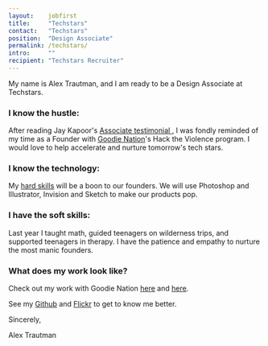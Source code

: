 ```yaml
---
layout:    jobfirst
title:     "Techstars"
contact:   "Techstars"
position:  "Design Associate"
permalink: /techstars/
intro:     ""
recipient: "Techstars Recruiter"
---
```

<p>
	My name is Alex Trautman, and I am ready to be a Design Associate at Techstars.
</p>
<h3 class="font-marker">I know the hustle:</h3>
<p>
	After reading Jay Kapoor's 
		<a href="https://jaykapoor.com/my-summer-as-a-techstars-nyc-associate-e4ba258339c4" target="_blank">
			Associate testimonial
		</a>
	, I was fondly reminded of my time as a Founder with <a href="https://goodienation.org/" target="_blank">Goodie Nation</a>'s Hack the Violence program. I would love to help accelerate and nurture tomorrow's tech stars.
</p>
<h3 class="font-marker">I know the technology:</h3>
<p>
	My <a href="/skills" target="_blank">hard skills</a> will be a boon to our founders. We will use Photoshop and Illustrator, Invision and Sketch to make our products pop.
</p>
<h3 class="font-marker">I have the soft skills:</h3>
<p>
	Last year I taught math, guided teenagers on wilderness trips, and supported teenagers in therapy. I have the patience and empathy to nurture the most manic founders.
</p>
<h3 class="font-marker">What does my work look like?</h3>
<p>
	Check out my work with Goodie Nation <a href="https://docs.google.com/presentation/d/1yd2CGd93E05lbVKEfneiz-LpwQCIdEjGjQbC-V-itCs/present?token=AC4w5VjlRodpdnc1pvkSwI4Lg4uwqTkvAQ%3A1528909581694&includes_info_params=1#slide=id.g2ca8568536_0_0" target="_blank">here</a> and <a href="https://invis.io/CBEIANM3D" target="_blank">here</a>.
</p>
<p>
	See my <a href="https://github.com/trautmaa" target="_blank">Github</a> and <a href="https://www.flickr.com/photos/alextrautman/" target="_blank">Flickr</a> to get to know me better.
</p>

<p>
	Sincerely,
</p>
<div class="signature font-marker">
	Alex Trautman
</div>
